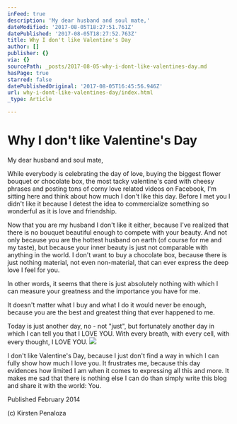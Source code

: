 ```yaml
---
inFeed: true
description: 'My dear husband and soul mate,'
dateModified: '2017-08-05T18:27:51.761Z'
datePublished: '2017-08-05T18:27:52.763Z'
title: Why I don't like Valentine's Day
author: []
publisher: {}
via: {}
sourcePath: _posts/2017-08-05-why-i-dont-like-valentines-day.md
hasPage: true
starred: false
datePublishedOriginal: '2017-08-05T16:45:56.946Z'
url: why-i-dont-like-valentines-day/index.html
_type: Article

---
```

# Why I don't like Valentine's Day

My dear husband and soul mate,

While everybody is celebrating the day of love, buying the biggest flower bouquet or chocolate box, the most tacky valentine's card with cheesy phrases and posting tons of corny love related videos on Facebook, I'm sitting here and think about how much I don't like this day. Before I met you I didn't like it because I detest the idea to commercialize something so wonderful as it is love and friendship.

Now that you are my husband I don't like it either, because I've realized that there is no bouquet beautiful enough to compete with your beauty. And not only because you are the hottest husband on earth (of course for me and my taste), but because your inner beauty is just not comparable with anything in the world. I don't want to buy a chocolate box, because there is just nothing material, not even non-material, that can ever express the deep love I feel for you.

In other words, it seems that there is just absolutely nothing with which I can measure your greatness and the importance you have for me.

It doesn't matter what I buy and what I do it would never be enough, because you are the best and greatest thing that ever happened to me.

Today is just another day, no - not "just", but fortunately another day in which I can tell you that I LOVE YOU. With every breath, with every cell, with every thought, I LOVE YOU.
![](https://the-grid-user-content.s3-us-west-2.amazonaws.com/0825633a-a232-47e2-8cf0-0feec46fe935.jpg)

I don't like Valentine's Day, because I just don't find a way in which I can fully show how much I love you. It frustrates me, because this day evidences how limited I am when it comes to expressing all this and more. It makes me sad that there is nothing else I can do than simply write this blog and share it with the world: You.

Published February 2014

(c) Kirsten Penaloza
